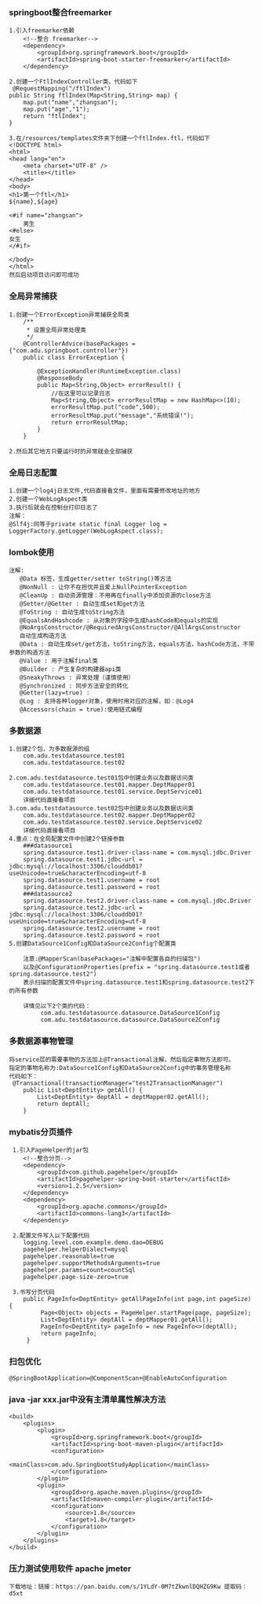 ### springboot整合freemarker

    1.引入freemarker依赖
        <!--整合 freemarker-->
        <dependency>
            <groupId>org.springframework.boot</groupId>
            <artifactId>spring-boot-starter-freemarker</artifactId>
        </dependency>
        
    2.创建一个FtlIndexController类，代码如下
     @RequestMapping("/ftlIndex")
    public String ftlIndex(Map<String,String> map) {
        map.put("name","zhangsan");
        map.put("age","1");
        return "ftlIndex";
    }
    
    3.在/resources/templates文件夹下创建一个ftlIndex.ftl，代码如下
    <!DOCTYPE html>
    <html>
    <head lang="en">
        <meta charset="UTF-8" />
        <title></title>
    </head>
    <body>
    <h1>第一个ftl</h1>
    ${name},${age}
    
    <#if name="zhangsan">
        男生
    <#else>
    女生
    </#if>
    
    </body>
    </html>
    然后启动项目访问即可成功

### 全局异常捕获

    1.创建一个ErrorException异常捕获全局类
        /**
         * 设置全局异常处理类
         */
        @ControllerAdvice(basePackages = {"com.adu.springboot.controller"})
        public class ErrorException {
        
            @ExceptionHandler(RuntimeException.class)
            @ResponseBody
            public Map<String,Object> errorResult() {
                //在这里可以记录日志
                Map<String,Object> errorResultMap = new HashMap<>(10);
                errorResultMap.put("code",500);
                errorResultMap.put("message","系统错误!");
                return errorResultMap;
            }
        }
        
    2.然后其它地方只要运行时的异常就会全部捕获

### 全局日志配置

    1.创建一个log4j日志文件,代码直接看文件，里面有需要修改地址的地方
    2.创建一个WebLogAspect类
    3.执行后就会在控制台打印日志了
    注解：
    @Slf4j:同等于private static final Logger log = LoggerFactory.getLogger(WebLogAspect.class);
    
### lombok使用

    注解:
       @Data 标签，生成getter/setter toString()等方法 
       @NonNull : 让你不在担忧并且爱上NullPointerException 
       @CleanUp : 自动资源管理：不用再在finally中添加资源的close方法 
       @Setter/@Getter : 自动生成set和get方法 
       @ToString : 自动生成toString方法 
       @EqualsAndHashcode : 从对象的字段中生成hashCode和equals的实现 
       @NoArgsConstructor/@RequiredArgsConstructor/@AllArgsConstructor 
       自动生成构造方法 
       @Data : 自动生成set/get方法，toString方法，equals方法，hashCode方法，不带参数的构造方法 
       @Value : 用于注解final类 
       @Builder : 产生复杂的构建器api类
       @SneakyThrows : 异常处理（谨慎使用） 
       @Synchronized : 同步方法安全的转化 
       @Getter(lazy=true) : 
       @Log : 支持各种logger对象，使用时用对应的注解，如：@Log4
       @Accessors(chain = true):使用链式编程

### 多数据源

    1.创建2个包，为多数据源的组
        com.adu.testdatasource.test01
        com.adu.testdatasource.test02
        
    2.com.adu.testdatasource.test01包中创建业务以及数据访问类
        com.adu.testdatasource.test01.mapper.DeptMapper01
        com.adu.testdatasource.test01.service.DeptService01
        详细代码直接看项目
    3.com.adu.testdatasource.test02包中创建业务以及数据访问类
        com.adu.testdatasource.test02.mapper.DeptMapper02
        com.adu.testdatasource.test02.service.DeptService02
        详细代码直接看项目
    4.重点：在全局配置文件中创建2个链接参数
        ###datasource1
        spring.datasource.test1.driver-class-name = com.mysql.jdbc.Driver
        spring.datasource.test1.jdbc-url = jdbc:mysql://localhost:3306/clouddb01?useUnicode=true&characterEncoding=utf-8
        spring.datasource.test1.username = root
        spring.datasource.test1.password = root
        ###datasource2
        spring.datasource.test2.driver-class-name = com.mysql.jdbc.Driver
        spring.datasource.test2.jdbc-url = jdbc:mysql://localhost:3306/clouddb01?useUnicode=true&characterEncoding=utf-8
        spring.datasource.test2.username = root
        spring.datasource.test2.password = root
    5.创建DataSource1Config和DataSource2Config个配置类
        
        注意:@MapperScan(basePackages="注解中配置各自的扫描包")
        以及@ConfigurationProperties(prefix = "spring.datasource.test1或者spring.datasource.test2")
        表示扫描的配置文件中spring.datasource.test1和spring.datasource.test2下的所有参数
        
        详情见以下2个类的代码：
             com.adu.testdatasource.datasource.DataSource1Config
             com.adu.testdatasource.datasource.DataSource2Config
             
### 多数据源事物管理
    
    将service层的需要事物的方法加上@Transactional注解，然后指定事物方法即可。
    指定的事物名称为:DataSource1Config和DataSource2Config中的事务管理名称
    代码如下：
     @Transactional(transactionManager="test2TransactionManager")
        public List<DeptEntity> getAll() {
            List<DeptEntity> deptAll = deptMapper02.getAll();
            return deptAll;
        }
            
### mybatis分页插件
    
     1.引入PageHelper的jar包
        <!--整合分页-->
        <dependency>
            <groupId>com.github.pagehelper</groupId>
            <artifactId>pagehelper-spring-boot-starter</artifactId>
            <version>1.2.5</version>
        </dependency>
        <dependency>
            <groupId>org.apache.commons</groupId>
            <artifactId>commons-lang3</artifactId>
        </dependency>
        
     2.配置文件写入以下配置代码
        logging.level.com.example.demo.dao=DEBUG
        pagehelper.helperDialect=mysql
        pagehelper.reasonable=true
        pagehelper.supportMethodsArguments=true
        pagehelper.params=count=countSql
        pagehelper.page-size-zero=true
        
     3.书写分页代码
        public PageInfo<DeptEntity> getAllPageInfo(int page,int pageSize) {
             Page<Object> objects = PageHelper.startPage(page, pageSize);
             List<DeptEntity> deptAll = deptMapper01.getAll();
             PageInfo<DeptEntity> pageInfo = new PageInfo<>(deptAll);
             return pageInfo;
         }
         
### 扫包优化

    @SpringBootApplication=@ComponentScan+@EnableAutoConfiguration
    
### java -jar xxx.jar中没有主清单属性解决方法

    <build>
        <plugins>
            <plugin>
                <groupId>org.springframework.boot</groupId>
                <artifactId>spring-boot-maven-plugin</artifactId>
                <configuration>
                    <mainClass>com.adu.SpringbootStudyApplication</mainClass>
                </configuration>
            </plugin>
            <plugin>
                <groupId>org.apache.maven.plugins</groupId>
                <artifactId>maven-compiler-plugin</artifactId>
                <configuration>
                    <source>1.8</source>
                    <target>1.8</target>
                </configuration>
            </plugin>
        </plugins>
    </build>
    
### 压力测试使用软件 apache jmeter
    
    下载地址：链接：https://pan.baidu.com/s/1YLdY-0M7tZkwnlDQHZG9Kw 提取码：d5xt 
         
